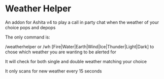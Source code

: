 # Weather Helper

An addon for Ashita v4 to play a call in party chat when the weather of your choice pops and depops

The only command is:

/weatherhelper or /wh [Fire|Water|Earth|Wind|Ice|Thunder|Light|Dark] to chose which weather you are wanting to be alerted for

It will check for both single and double weather matching your choice

It only scans for new weather every 15 seconds
